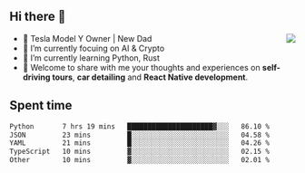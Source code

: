 ## Hi there 👋
<img align="right" src="https://github-readme-stats.vercel.app/api?username=ljunb&show_icons=true&icon_color=CE1D2D&text_color=718096&bg_color=00000000&hide_title=true&hide_border=true" />

- 🚗 Tesla Model Y Owner | New Dad
- 🔭 I’m currently focuing on AI & Crypto
- 🌱 I’m currently learning Python, Rust
- 💬 Welcome to share with me your thoughts and experiences on **self-driving tours**, **car detailing** and **React Native development**.




## Spent time
<!--START_SECTION:waka-->

```txt
Python       7 hrs 19 mins   █████████████████████▓░░░   86.10 %
JSON         23 mins         █░░░░░░░░░░░░░░░░░░░░░░░░   04.58 %
YAML         21 mins         █░░░░░░░░░░░░░░░░░░░░░░░░   04.26 %
TypeScript   10 mins         ▓░░░░░░░░░░░░░░░░░░░░░░░░   02.15 %
Other        10 mins         ▓░░░░░░░░░░░░░░░░░░░░░░░░   02.01 %
```

<!--END_SECTION:waka-->
